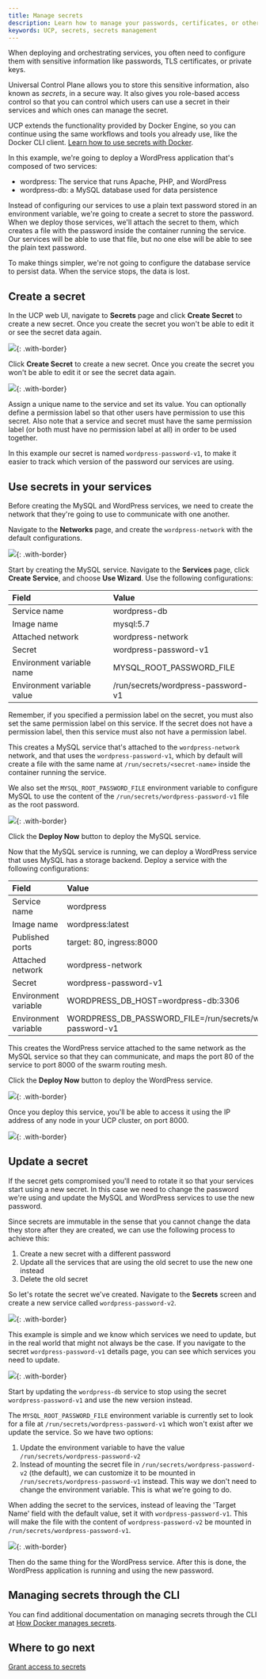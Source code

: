 ```yaml
---
title: Manage secrets
description: Learn how to manage your passwords, certificates, or other secrets in a secure way with Docker Datacenter
keywords: UCP, secrets, secrets management
---
```


When deploying and orchestrating services, you often need to configure them
with sensitive information like passwords, TLS certificates, or private keys.

Universal Control Plane allows you to store this sensitive information, also
known as *secrets*, in a secure way. It also gives you role-based access control
so that you can control which users can use a secret in their services
and which ones can manage the secret.

UCP extends the functionality provided by Docker Engine, so you can continue
using the same workflows and tools you already use, like the Docker CLI client.
[Learn how to use secrets with Docker](/engine/swarm/secrets/).

In this example, we're going to deploy a WordPress application that's composed of
two services:

* wordpress: The service that runs Apache, PHP, and WordPress
* wordpress-db: a MySQL database used for data persistence

Instead of configuring our services to use a plain text password stored in an
environment variable, we're going to create a secret to store the password.
When we deploy those services, we'll attach the secret to them, which creates
a file with the password inside the container running the service.
Our services will be able to use that file, but no one else will be able
to see the plain text password.

To make things simpler, we're not going to configure the database service to
persist data. When the service stops, the data is lost.

## Create a secret

In the UCP web UI, navigate to **Secrets** page and click **Create Secret**
to create a new secret. Once you create the secret you won't be able to edit
it or see the secret data again.

![](../../images/manage-secrets-1.png){: .with-border}

Click **Create Secret** to create a new secret. Once you create the secret
you won't be able to edit it or see the secret data again.

![](../../images/manage-secrets-2.png){: .with-border}

Assign a unique name to the service and set its value. You can optionally define
a permission label so that other users have permission to use this secret. Also
note that a service and secret must have the same permission label (or both
must have no permission label at all) in order to be used together.

In this example our secret is named `wordpress-password-v1`, to make it easier
to track which version of the password our services are using.


## Use secrets in your services

Before creating the MySQL and WordPress services, we need to create the network
that they're going to use to communicate with one another.

Navigate to the **Networks** page, and create the `wordpress-network` with the
default configurations.

![](../../images/manage-secrets-3.png){: .with-border}

Start by creating the MySQL service. Navigate to the **Services** page, click
**Create Service**, and choose **Use Wizard**. Use the following configurations:

| Field                      | Value                              |
|:---------------------------|:-----------------------------------|
| Service name               | wordpress-db                       |
| Image name                 | mysql:5.7                          |
| Attached network           | wordpress-network                  |
| Secret                     | wordpress-password-v1              |
| Environment variable name  | MYSQL_ROOT_PASSWORD_FILE           |
| Environment variable value | /run/secrets/wordpress-password-v1 |

Remember, if you specified a permission label on the secret, you must also set
the same permission label on this service. If the secret does not have a
permission label, then this service must also not have a permission label.

This creates a MySQL service that's attached to the `wordpress-network` network,
and that uses the `wordpress-password-v1`, which by default will create a file
with the same name at `/run/secrets/<secret-name>` inside the container running
the service.

We also set the `MYSQL_ROOT_PASSWORD_FILE` environment variable to configure
MySQL to use the content of the `/run/secrets/wordpress-password-v1` file as
the root password.

![](../../images/manage-secrets-4.png){: .with-border}

Click the **Deploy Now** button to deploy the MySQL service.

Now that the MySQL service is running, we can deploy a WordPress service that
uses MySQL has a storage backend. Deploy a service with the following
configurations:

| Field                | Value                                                         |
|:---------------------|:--------------------------------------------------------------|
| Service name         | wordpress                                                     |
| Image name           | wordpress:latest                                              |
| Published ports      | target: 80, ingress:8000                                      |
| Attached network     | wordpress-network                                             |
| Secret               | wordpress-password-v1              						   |
| Environment variable | WORDPRESS_DB_HOST=wordpress-db:3306                           |
| Environment variable | WORDPRESS_DB_PASSWORD_FILE=/run/secrets/wordpress-password-v1 |

This creates the WordPress service attached to the same network as the MySQL
service so that they can communicate, and maps the port 80 of the service to
port 8000 of the swarm routing mesh.

Click the **Deploy Now** button to deploy the WordPress service.

![](../../images/manage-secrets-5.png){: .with-border}

Once you deploy this service, you'll be able to access it using the
IP address of any node in your UCP cluster, on port 8000.

![](../../images/manage-secrets-6.png){: .with-border}

## Update a secret

If the secret gets compromised you'll need to rotate it so that your services
start using a new secret. In this case we need to change the password we're
using and update the MySQL and WordPress services to use the new password.

Since secrets are immutable in the sense that you cannot change the data
they store after they are created, we can use the following process to achieve
this:

1. Create a new secret with a different password
2. Update all the services that are using the old secret to use the new one
instead
3. Delete the old secret

So let's rotate the secret we've created. Navigate to the **Secrets** screen
and create a new service called `wordpress-password-v2`.

![](../../images/manage-secrets-7.png){: .with-border}

This example is simple and we know which services we need to update, but in the
real world that might not always be the case.
If you navigate to the secret `wordpress-password-v1` details page, you can
see which services you need to update.

![](../../images/manage-secrets-8.png){: .with-border}

Start by updating the `wordpress-db` service to stop using the secret
`wordpress-password-v1` and use the new version instead.

The `MYSQL_ROOT_PASSWORD_FILE` environment variable is currently set to look for
a file at `/run/secrets/wordpress-password-v1` which won't exist after we
update the service. So we have two options:

1. Update the environment variable to have the value
`/run/secrets/wordpress-password-v2`
2. Instead of mounting the secret file in `/run/secrets/wordpress-password-v2`
(the default), we can customize it to be mounted in `/run/secrets/wordpress-password-v1`
instead. This way we don't need to change the environment variable. This is
what we're going to do.

When adding the secret to the services, instead of leaving the 'Target Name'
field with the default value, set it with `wordpress-password-v1`. This will make
the file with the content of `wordpress-password-v2` be mounted in
`/run/secrets/wordpress-password-v1`.

![](../../images/manage-secrets-9.png){: .with-border}

Then do the same thing for the WordPress service. After this is done, the
WordPress application is running and using the new password.

## Managing secrets through the CLI

You can find additional documentation on managing secrets through the CLI at [How Docker manages secrets](/engine/swarm/secrets/#read-more-about-docker-secret-commands).

## Where to go next

[Grant access to secrets](grant-revoke-access.md)
